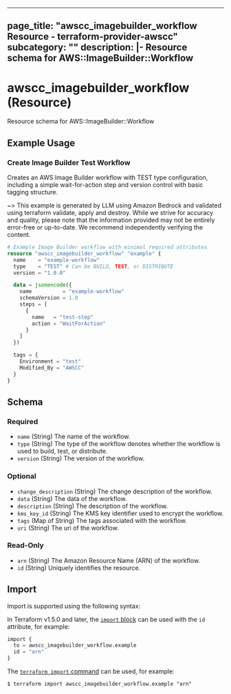 
---
page_title: "awscc_imagebuilder_workflow Resource - terraform-provider-awscc"
subcategory: ""
description: |-
  Resource schema for AWS::ImageBuilder::Workflow
---

# awscc_imagebuilder_workflow (Resource)

Resource schema for AWS::ImageBuilder::Workflow

## Example Usage

### Create Image Builder Test Workflow

Creates an AWS Image Builder workflow with TEST type configuration, including a simple wait-for-action step and version control with basic tagging structure.

~> This example is generated by LLM using Amazon Bedrock and validated using terraform validate, apply and destroy. While we strive for accuracy and quality, please note that the information provided may not be entirely error-free or up-to-date. We recommend independently verifying the content.

```terraform
# Example Image Builder workflow with minimal required attributes
resource "awscc_imagebuilder_workflow" "example" {
  name    = "example-workflow"
  type    = "TEST" # Can be BUILD, TEST, or DISTRIBUTE
  version = "1.0.0"

  data = jsonencode({
    name          = "example-workflow"
    schemaVersion = 1.0
    steps = [
      {
        name   = "test-step"
        action = "WaitForAction"
      }
    ]
  })

  tags = {
    Environment = "test"
    Modified_By = "AWSCC"
  }
}
```

<!-- schema generated by tfplugindocs -->
## Schema

### Required

- `name` (String) The name of the workflow.
- `type` (String) The type of the workflow denotes whether the workflow is used to build, test, or distribute.
- `version` (String) The version of the workflow.

### Optional

- `change_description` (String) The change description of the workflow.
- `data` (String) The data of the workflow.
- `description` (String) The description of the workflow.
- `kms_key_id` (String) The KMS key identifier used to encrypt the workflow.
- `tags` (Map of String) The tags associated with the workflow.
- `uri` (String) The uri of the workflow.

### Read-Only

- `arn` (String) The Amazon Resource Name (ARN) of the workflow.
- `id` (String) Uniquely identifies the resource.

## Import

Import is supported using the following syntax:

In Terraform v1.5.0 and later, the [`import` block](https://developer.hashicorp.com/terraform/language/import) can be used with the `id` attribute, for example:

```terraform
import {
  to = awscc_imagebuilder_workflow.example
  id = "arn"
}
```

The [`terraform import` command](https://developer.hashicorp.com/terraform/cli/commands/import) can be used, for example:

```shell
$ terraform import awscc_imagebuilder_workflow.example "arn"
```
